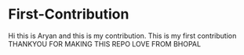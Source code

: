 # First-Contribution
Hi this is Aryan and this is my contribution.
This is my first contribution
THANKYOU FOR MAKING THIS REPO
LOVE FROM BHOPAL
